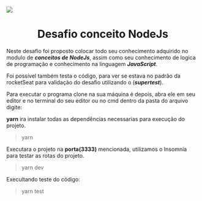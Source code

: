 <h1 aling="center" >
  <img src="https://blog.rocketseat.com.br/content/images/2018/12/nodejs-vale-a-pena-vantagens.jpg"/>
</h1>

# <center> Desafio conceito NodeJs </center>

Neste desafio foi proposto colocar todo seu conhecimento adquirido no modulo de ***conceitos de NodeJs***, assim como seu conhecimento de logica de programação e conhecimento na linguagem  ***JavaScript***.

Foi possível também testa o código, para ver se estava no padrão da rocketSeat para validação do desafio utilizando o (***supertest***).

Para executar o programa clone na sua máquina é depois, abra ele em seu editor e no terminal do seu editor ou no cmd dentro da pasta do arquivo digite:

**yarn** ira instalar todas as dependências necessarias para execução do projeto.
> yarn

Executara o projeto na **porta(3333)** mencionada, utilizamos o Insomnia para testar as rotas do projeto.
> yarn dev

Execultando teste do código:

> yarn test

